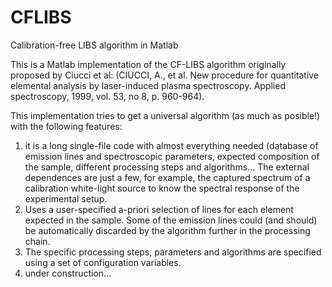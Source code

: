 # CFLIBS
Calibration-free LIBS algorithm in Matlab

This is a Matlab implementation of the CF-LIBS algorithm originally proposed by Ciucci et al: (CIUCCI, A., et al. New procedure for quantitative elemental analysis by laser-induced plasma spectroscopy. Applied spectroscopy, 1999, vol. 53, no 8, p. 960-964).

This implementation tries to get a universal algorithm (as much as posible!) with the following features:

1. it is a long single-file code with almost everything needed (database of emission lines and spectroscopic parameters, expected composition of the sample, different processing steps and algorithms... The external dependences are just a few, for example, the captured spectrum of a calibration white-light source to know the spectral response of the experimental setup.
2. Uses a user-specified a-priori selection of lines for each element expected in the sample. Some of the emission lines could (and should) be automatically discarded by the algorithm further in the processing chain.
3. The specific processing steps, parameters and algorithms are specified using a set of configuration variables.
3. under construction...

